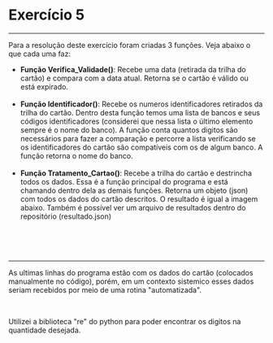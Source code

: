 <h1>Exercício 5</h1>

*****

<p>Para a resolução deste exercício foram criadas 3 funções. Veja abaixo o que cada uma faz: </p>

<ul>
    <li><b>Função Verifica_Validade()</b>: Recebe uma data (retirada da trilha do cartão) e compara com a data atual. Retorna se o cartão é válido ou está expirado.</li><br>
    <li><b>Função Identificador()</b>: Recebe os numeros identificadores retirados da trilha do cartão. Dentro desta função temos uma lista de bancos e seus códigos identificadores (considerei que nessa lista o último elemento sempre é o nome do banco). A função conta quantos digitos são necessários para fazer a comparação e percorre a lista verificando se os identificadores do cartão são compatíveis com os de algum banco. A função retorna o nome do banco. </li><br>
    <li><b>Função Tratamento_Cartao()</b>: Recebe a trilha do cartão e destrincha todos os dados. Essa é a função principal do programa e está chamando dentro dela as demais funções. Retorna um objeto (json) com todos os dados do cartão descritos. O resultado é igual a imagem abaixo. Também é possível ver um arquivo de resultados dentro do repositório (resultado.json)</li><br>
</ul>

<br>
<br>

*****

<p>As ultimas linhas do programa estão com os dados do cartão (colocados manualmente no código), porém, em um contexto sistemico esses dados seriam recebidos por meio de uma rotina "automatizada".</p>
<br>
<p>Utilizei a biblioteca "re" do python para poder encontrar os digitos na quantidade desejada.</p>
